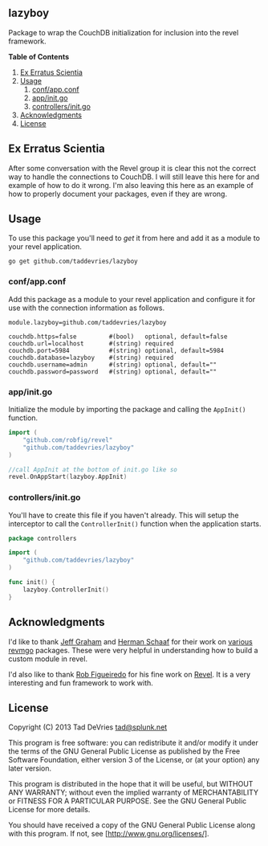 ## lazyboy
Package to wrap the CouchDB initialization for inclusion into the revel framework.

**Table of Contents**

1. [Ex Erratus Scientia](#exerratusscientia)
2. [Usage](#usage)
    1. [conf/app.conf](#confappconf)
    2. [app/init.go](#appinitgo)
    3. [controllers/init.go](#controllersinitgo)
3. [Acknowledgments](#acknowledgments)
4. [License](#license)

## Ex Erratus Scientia
After some conversation with the Revel group it is clear this not the correct way to handle the connections to CouchDB. I will still leave this here for and example of how to do it wrong. I'm also leaving this here as an example of how to properly document your packages, even if they are wrong.

## Usage
To use this package you'll need to *get* it from here and add it as a module to your revel application.

`go get github.com/taddevries/lazyboy`

### conf/app.conf
Add this package as a module to your revel application and configure it for use with the connection information as follows.

```
module.lazyboy=github.com/taddevries/lazyboy

couchdb.https=false         #(bool)   optional, default=false
couchdb.url=localhost       #(string) required
couchdb.port=5984           #(string) optional, default=5984
couchdb.database=lazyboy    #(string) required
couchdb.username=admin      #(string) optional, default=""
couchdb.password=password   #(string) optional, default=""
```

### app/init.go
Initialize the module by importing the package and calling the `AppInit()` function.

```go
import (
	"github.com/robfig/revel"
	"github.com/taddevries/lazyboy"
)

//call AppInit at the bottom of init.go like so
revel.OnAppStart(lazyboy.AppInit)
```

### controllers/init.go
You'll have to create this file if you haven't already. This will setup the interceptor to call the `ControllerInit()` function when the application starts. 

```go
package controllers

import (
	"github.com/taddevries/lazyboy"
)

func init() {
	lazyboy.ControllerInit()
}
```

## Acknowledgments 
I'd like to thank [Jeff Graham][1] and [Herman Schaaf][2] for their work on [various][3] [revmgo][4] packages. These were very helpful in understanding how to build a custom module in revel.

I'd also like to  thank [Rob Figueiredo][6] for his fine work on [Revel][5]. It is a very interesting and fun framework to work with.

## License
Copyright (C) 2013  Tad DeVries <tad@splunk.net>

This program is free software: you can redistribute it and/or modify it under the terms of the GNU General Public License as published by the Free Software Foundation, either version 3 of the License, or (at your option) any later version.

This program is distributed in the hope that it will be useful, but WITHOUT ANY WARRANTY; without even the implied warranty of MERCHANTABILITY or FITNESS FOR A PARTICULAR PURPOSE.  See the GNU General Public License for more details.

You should have received a copy of the GNU General Public License along with this program.  If not, see [http://www.gnu.org/licenses/].

<!-- Links -->
[1]: https://github.com/jgraham909 "Jeff Graham"
[2]: https://github.com/hermanschaaf "Herman Schaaf"
[3]: https://github.com/jgraham909/revmgo "Jeff's revmgo"
[4]: https://github.com/hermanschaaf/revmgo "Herman's revmgo"
[5]: https://github.com/robfig/revel "Revel Framework"
[6]: https://github.com/robfig "Rob Figueiredo"